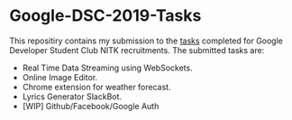# Google-DSC-2019-Tasks
This repositiry contains my submission to the [tasks](https://github.com/WebClub-NITK/Google-DSC-NITK-Recruitments-2019/blob/master/RECRUITMENTS_2019.md) completed for Google Developer Student Club NITK recruitments.
The submitted tasks are:
- Real Time Data Streaming using WebSockets.
- Online Image Editor.
- Chrome extension for weather forecast.
- Lyrics Generator SlackBot.
- [WIP] Github/Facebook/Google Auth
